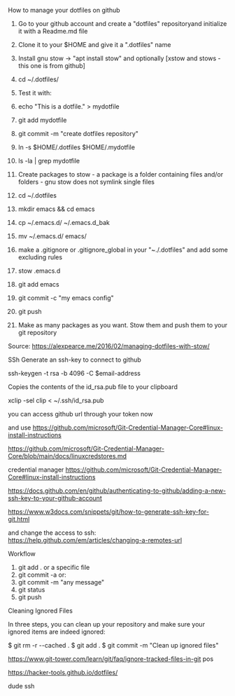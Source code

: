 
How to manage your dotfiles on github

1. Go to your github account and create a "dotfiles" repositoryand initialize it with a Readme.md file
2. Clone it to your $HOME and give it a ".dotfiles" name
3. Install gnu stow -> "apt install stow" and optionally [xstow and stows - this one is from github]
4. cd ~/.dotfiles/
5. Test it with:
6. echo "This is a dotfile." > mydotfile
7. git add mydotfile
8. git commit -m "create dotfiles repository"
9. ln -s $HOME/.dotfiles $HOME/.mydotfile 
10. ls -la | grep mydotfile

11. Create packages to stow - a package is a folder containing files and/or folders - gnu stow does not symlink single files
12. cd ~/.dotfiles 
13. mkdir emacs && cd emacs 
14. cp ~/.emacs.d/ ~/.emacs.d_bak
15. mv ~/.emacs.d/ emacs/
16. make a .gitignore or .gitignore_global in your "~./.dotfiles" and add some excluding rules
17. stow .emacs.d
18. git add emacs
19. git commit -c "my emacs config"
20. git push
21. Make as many packages as you want. Stow them and push them to your git repository

Source: https://alexpearce.me/2016/02/managing-dotfiles-with-stow/

SSh
Generate an ssh-key to connect to github

ssh-keygen -t rsa -b 4096 -C $email-address

Copies the contents of the id_rsa.pub file to your clipboard

xclip -sel clip < ~/.ssh/id_rsa.pub

you can access github url through your token now  

and use 
https://github.com/microsoft/Git-Credential-Manager-Core#linux-install-instructions 

https://github.com/microsoft/Git-Credential-Manager-Core/blob/main/docs/linuxcredstores.md 

credential manager
https://github.com/microsoft/Git-Credential-Manager-Core#linux-install-instructions

https://docs.github.com/en/github/authenticating-to-github/adding-a-new-ssh-key-to-your-github-account

https://www.w3docs.com/snippets/git/how-to-generate-ssh-key-for-git.html

and change the access to ssh:
https://help.github.com/em/articles/changing-a-remotes-url

Workflow
1. git add .  or a specific file
2. git commit -a  or:
3. git commit -m "any message"
4. git status
5. git push

Cleaning Ignored Files

In three steps, you can clean up your repository and make sure your ignored items are indeed ignored:

$ git rm -r --cached .
$ git add .
$ git commit -m "Clean up ignored files"

https://www.git-tower.com/learn/git/faq/ignore-tracked-files-in-git
pos

https://hacker-tools.github.io/dotfiles/

dude ssh

